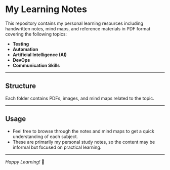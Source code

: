 # My Learning Notes

This repository contains my personal learning resources including handwritten notes, mind maps, and reference materials in PDF format covering the following topics:

- **Testing**  
- **Automation**  
- **Artificial Intelligence (AI)**  
- **DevOps**  
- **Communication Skills**  

---

## Structure

Each folder contains PDFs, images, and mind maps related to the topic.

---

## Usage

- Feel free to browse through the notes and mind maps to get a quick understanding of each subject.
- These are primarily my personal study notes, so the content may be informal but focused on practical learning.

---

*Happy Learning!* 🚀


